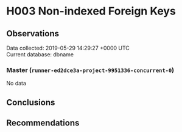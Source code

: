 # H003 Non-indexed Foreign Keys #

## Observations ##
Data collected: 2019-05-29 14:29:27 +0000 UTC  
Current database: dbname  

### Master (`runner-ed2dce3a-project-9951336-concurrent-0`) ###


No data


## Conclusions ##


## Recommendations ##

